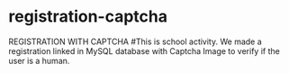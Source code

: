 # registration-captcha
REGISTRATION WITH CAPTCHA
#This is school activity. We made a registration linked in MySQL database with Captcha Image to verify if the user is a human.  
